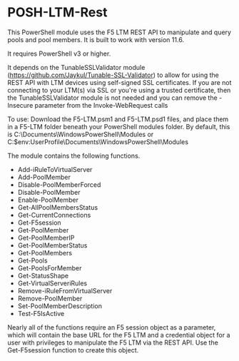 # POSH-LTM-Rest
This PowerShell module uses the F5 LTM REST API to manipulate and query pools and pool members. 
It is built to work with version 11.6.

It requires PowerShell v3 or higher.

It depends on the TunableSSLValidator module (https://github.com/Jaykul/Tunable-SSL-Validator) to allow for using the REST API with LTM devices using self-signed SSL certificates.
If you are not connecting to your LTM(s) via SSL or you're using a trusted certificate, then the TunableSSLValidator module is not needed and you can remove the -Insecure parameter from the Invoke-WebRequest calls

To use:
Download the F5-LTM.psm1 and F5-LTM.psd1 files, and place them in a F5-LTM folder beneath your PowerShell modules folder. By default, this is C:\Documents\WindowsPowerShell\Modules or C:\$env:UserProfile\Documents\WindowsPowerShell\Modules

The module contains the following functions. 

   * Add-iRuleToVirtualServer
   * Add-PoolMember
   * Disable-PoolMemberForced
   * Disable-PoolMember
   * Enable-PoolMember
   * Get-AllPoolMembersStatus
   * Get-CurrentConnections
   * Get-F5session
   * Get-PoolMember
   * Get-PoolMemberIP
   * Get-PoolMemberStatus
   * Get-PoolMembers
   * Get-Pools
   * Get-PoolsForMember
   * Get-StatusShape
   * Get-VirtualServeriRules
   * Remove-iRuleFromVirtualServer
   * Remove-PoolMember
   * Set-PoolMemberDescription
   * Test-F5IsActive

Nearly all of the functions require an F5 session object as a parameter, which will contain the base URL for the F5 LTM and a credential object for a user with privileges to manipulate the F5 LTM via the REST API. Use the Get-F5session function to create this object.
